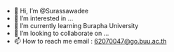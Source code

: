 - 👋 Hi, I’m @Surassawadee
- 👀 I’m interested in ...
- 🌱 I’m currently learning Burapha University
- 💞️ I’m looking to collaborate on ...
- 📫 How to reach me email : 62070047@go.buu.ac.th

<!---
Surassawade/Surassawade is a ✨ special ✨ repository because its `README.md` (this file) appears on your GitHub profile.
You can click the Preview link to take a look at your changes.
--->
